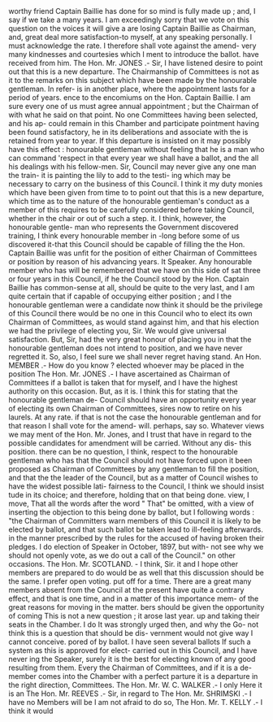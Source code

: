 <!-- PageNumber="1901.]" --> <!-- PageHeader="[COUNCIL.]" --> <!-- PageHeader="Chairman of" --> worthy friend Captain Baillie has done for so mind is fully made up ; and, I say if we take a many years. I am exceedingly sorry that we vote on this question on the voices it will give a are losing Captain Baillie as Chairman, and, great deal more satisfaction-to myself, at any speaking personally. I must acknowledge the rate. I therefore shall vote against the amend- very many kindnesses and courtesies which I ment to introduce the ballot. have received from him. The Hon. Mr. JONES .- Sir, I have listened desire to point out that this is a new departure. The Chairmanship of Committees is not as it to the remarks on this subject which have been made by the honourable gentleman. In refer- is in another place, where the appointment lasts for a period of years. ence to the encomiums on the Hon. Captain Baillie. I am sure every one of us must agree annual appointment ; but the Chairman of with what he said on that point. No one Committees having been selected, and his ap- could remain in this Chamber and participate pointment having been found satisfactory, he in its deliberations and associate with the is retained from year to year. If this departure is insisted on it may possibly have this effect : honourable gentleman without feeling that he is a man who can command 'respect in that every year we shall have a ballot, and the all his dealings with his fellow-men. Sir, Council may never give any one man the train- it is painting the lily to add to the testi- ing which may be necessary to carry on the business of this Council. I think it my duty monies which have been given from time to to point out that this is a new departure, which time as to the nature of the honourable gentieman's conduct as a member of this requires to be carefully considered before taking Council, whether in the chair or out of such a step. it. I think, however, the honourable gentle- man who represents the Government discovered training, I think every honourable member in -long before some of us discovered it-that this Council should be capable of filling the the Hon. Captain Baillie was unfit for the position of either Chairman of Committees or position by reason of his advancing years. It Speaker. Any honourable member who has will be remembered that we have on this side of sat three or four years in this Council, if he the Council stood by the Hon. Captain Baillie has common-sense at all, should be quite to the very last, and I am quite certain that if capable of occupying either position ; and I the honourable gentleman were a candidate now think it should be the privilege of this Council there would be no one in this Council who to elect its own Chairman of Committees, as would stand against him, and that his election we had the privilege of electing you, Sir. We would give universal satisfaction. But, Sir, had the very great honour of placing you in that the honourable gentleman does not intend to position, and we have never regretted it. So, also, I feel sure we shall never regret having stand. An Hon. MEMBER .- How do you know ? elected whoever may be placed in the position The Hon. Mr. JONES .- I have ascertained as Chairman of Committees if a ballot is taken that for myself, and I have the highest authority on this occasion. But, as it is. I think this for stating that the honourable gentleman de- Council should have an opportunity every year of electing its own Chairman of Committees, sires now to retire on his laurels. At any rate. if that is not the case the honourable gentleman and for that reason I shall vote for the amend- will. perhaps, say so. Whatever views we may ment of the Hon. Mr. Jones, and I trust that have in regard to the possible candidates for amendment will be carried. Without any dis- this position. there can be no question, I think, respect to the honourable gentleman who has that the Council should not have forced upon it been proposed as Chairman of Committees by any gentleman to fill the position, and that the the leader of the Council, but as a matter of Council wishes to have the widest possible lati- fairness to the Council, I think we should insist tude in its choice; and therefore, holding that on that being done. view, I move, That all the words after the word " That" be omitted, with a view of inserting the objection to this being done by ballot, but I following words : "the Chairman of Committers warn members of this Council it is likely to be elected by ballot, and that such ballot be taken lead to ill-feeling afterwards. in the manner prescribed by the rules for the accused of having broken their pledges. I do election of Speaker in October, 1897, but with- not see why we should not openly vote, as we do out a call of the Council." on other occasions. The Hon. Mr. SCOTLAND. - I think, Sir. it and I hope other members are prepared to do would be as well that this discussion should be the same. I prefer open voting. put off for a time. There are a great many members absent from the Council at the present have quite a contrary effect, and that is one time, and in a matter of this importance mem- of the great reasons for moving in the matter. bers should be given the opportunity of coming This is not a new question ; it arose last year. up and taking their seats in the Chamber. I do It was strongly urged then, and why the Go- not think this is a question that should be dis- vernment would not give way I cannot conceive. pored of by ballot. I have seen several ballots If such a system as this is approved for elect- carried out in this Council, and I have never ing the Speaker, surely it is the best for electing known of any good resulting from them. Every the Chairman of Committees, and if it is a de- member comes into the Chamber with a perfect parture it is a departure in the right direction, Committees. <!-- PageNumber="227" --> The Hon. Mr. W. C. WALKER .- I only Here it is an The Hon. Mr. REEVES .- Sir, in regard to The Hon. Mr. SHRIMSKI .- I have no Members will be I am not afraid to do so, The Hon. Mr. T. KELLY .- I think it would 